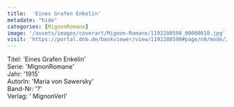 ```yaml
---
title:  'Eines Grafen Enkelin'
metadate: "hide"
categories: [MignonRomane]
image: '/assets/images/coverart/Mignon-Romane/1192280598_00000010.jpg'
visit: 'https://portal.dnb.de/bookviewer/view/1192280598#page/n0/mode/2up'
---
```

Titel: 'Eines Grafen Enkelin' <br>
Serie: 'MignonRomane' <br>
Jahr: '1915' <br>
AutorIn: 'Maria von Sawersky' <br>
Band-Nr: '?' <br>
Verlag: ' MignonVerl'